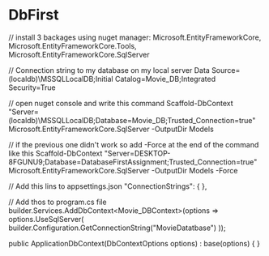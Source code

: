 # DbFirst

// install 3 backages using nuget manager:
Microsoft.EntityFrameworkCore, 
Microsoft.EntityFrameworkCore.Tools, 
Microsoft.EntityFrameworkCore.SqlServer

// Connection string to my database on my local server
Data Source=(localdb)\MSSQLLocalDB;Initial Catalog=Movie_DB;Integrated Security=True

// open nuget console and write this command 
Scaffold-DbContext "Server=(localdb)\MSSQLLocalDB;Database=Movie_DB;Trusted_Connection=true"  Microsoft.EntityFrameworkCore.SqlServer -OutputDir Models


// if the previous one didn't work so add -Force at the end of the command like this
Scaffold-DbContext "Server=DESKTOP-8FGUNU9;Database=DatabaseFirstAssignment;Trusted_Connection=true" Microsoft.EntityFrameworkCore.SqlServer -OutputDir Models -Force


// Add this lins  to appsettings.json
"ConnectionStrings": { },

// Add thos to program.cs file
builder.Services.AddDbContext<Movie_DBContext>(options => options.UseSqlServer(
    builder.Configuration.GetConnectionString("MovieDatatbase")
    ));

public ApplicationDbContext(DbContextOptions<ApplicationDbContext> options)
            : base(options)
        {
        }



